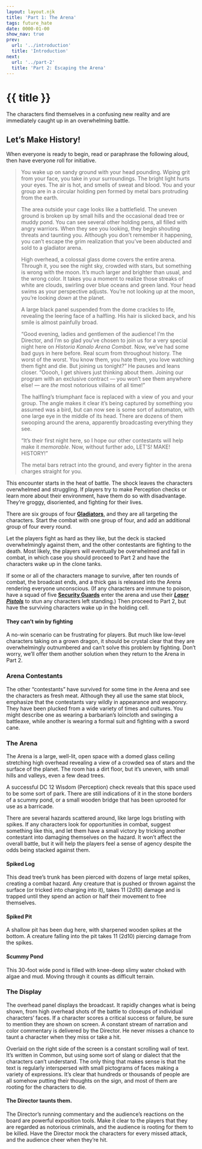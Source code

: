 ```yaml
---
layout: layout.njk
title: 'Part 1: The Arena'
tags: future_hate
date: 0000-01-00
show_nav: true
prev:
  url: '../introduction'
  title: 'Introduction'
next:
  url: '../part-2'
  title: 'Part 2: Escaping the Arena'
---
```


# {{ title }}

The characters find themselves in a confusing new reality and are immediately caught up in an overwhelming battle.

## Let’s Make History!

When everyone is ready to begin, read or paraphrase the following aloud, then have everyone roll for initiative.

> You wake up on sandy ground with your head pounding. Wiping grit from your face, you take in your surroundings. The bright light hurts your eyes. The air is hot, and smells of sweat and blood. You and your group are in a circular holding pen formed by metal bars protruding from the earth.
>
> The area outside your cage looks like a battlefield. The uneven ground is broken up by small hills and the occasional dead tree or muddy pond. You can see several other holding pens, all filled with angry warriors. When they see you looking, they begin shouting threats and taunting you. Although you don’t remember it happening, you can’t escape the grim realization that you’ve been abducted and sold to a gladiator arena.
>
> High overhead, a colossal glass dome covers the entire arena. Through it, you see the night sky, crowded with stars, but something is wrong with the moon. It’s much larger and brighter than usual, and the wrong color. It takes you a moment to realize those streaks of white are clouds, swirling over blue oceans and green land. Your head swims as your perspective adjusts. You’re not looking _up_ at the moon, you’re looking _down_ at the planet.
>
> A large black panel suspended from the dome crackles to life, revealing the leering face of a halfling. His hair is slicked back, and his smile is almost painfully broad.
>
> “Good evening, ladies and gentlemen of the audience! I’m the Director, and I’m so glad you’ve chosen to join us for a very special night here on _Historia Kanalo Arena Combat_. Now, we’ve had some bad guys in here before. Real scum from throughout history. The worst of the worst. You know them, you hate them, you love watching them fight and die. But joining us tonight?” He pauses and leans closer. “Ooooh, I get shivers just thinking about them. Joining our program with an exclusive contract — you won’t see them anywhere else! — are _the_ most notorious villains of all time!”
>
> The halfling’s triumphant face is replaced with a view of you and your group. The angle makes it clear it’s being captured by something you assumed was a bird, but can now see is some sort of automaton, with one large eye in the middle of its head. There are dozens of them swooping around the arena, apparently broadcasting everything they see.
>
> “It’s their first night here, so I hope our other contestants will help make it _memorable_. Now, without further ado, LET’S! MAKE! HISTORY!”
>
> The metal bars retract into the ground, and every fighter in the arena charges straight for you.

This encounter starts in the heat of battle. The shock leaves the characters overwhelmed and struggling. If players try to make Perception checks or learn more about their environment, have them do so with disadvantage. They’re groggy, disoriented, and fighting for their lives.

There are six groups of four [**Gladiators**](../appendix-npcs/#gladiator), and they are all targeting the characters. Start the combat with one group of four, and add an additional group of four every round.

Let the players fight as hard as they like, but the deck is stacked overwhelmingly against them, and the other contestants are fighting to the death. Most likely, the players will eventually be overwhelmed and fall in combat, in which case you should proceed to Part 2 and have the characters wake up in the clone tanks.

If some or all of the characters manage to survive, after ten rounds of combat, the broadcast ends, and a thick gas is released into the Arena rendering everyone unconscious. (If any characters are immune to poison, have a squad of five [**Security Guards**](../appendix-npcs/#security-guard) enter the arena and use their [**_Laser Pistols_**](../appendix-magic-items/#laser-weapon) to stun any characters left standing.) Then proceed to Part 2, but have the surviving characters wake up in the holding cell.

<aside class="text--rules-sidebar">

#### They can’t win by fighting

A no-win scenario can be frustrating for players. But much like low-level characters taking on a grown dragon, it should be crystal clear that they are overwhelmingly outnumbered and can’t solve this problem by fighting. Don’t worry, we’ll offer them another solution when they return to the Arena in Part 2.

</aside>

### Arena Contestants

The other “contestants” have survived for some time in the Arena and see the characters as fresh meat. Although they all use the same stat block, emphasize that the contestants vary wildly in appearance and weaponry. They have been plucked from a wide variety of times and cultures. You might describe one as wearing a barbarian’s loincloth and swinging a battleaxe, while another is wearing a formal suit and fighting with a sword cane.

### The Arena

The Arena is a large, well-lit, open space with a domed glass ceiling stretching high overhead revealing a view of a crowded sea of stars and the surface of the planet. The room has a dirt floor, but it’s uneven, with small hills and valleys, even a few dead trees.

A successful DC 12 Wisdom (Perception) check reveals that this space used to be some sort of park. There are still indications of it in the stone borders of a scummy pond, or a small wooden bridge that has been uprooted for use as a barricade.

There are several hazards scattered around, like large logs bristling with spikes. If any characters look for opportunities in combat, suggest something like this, and let them have a small victory by tricking another contestant into damaging themselves on the hazard. It won’t affect the overall battle, but it will help the players feel a sense of agency despite the odds being stacked against them.

#### Spiked Log

This dead tree’s trunk has been pierced with dozens of large metal spikes, creating a combat hazard. Any creature that is pushed or thrown against the surface (or tricked into charging into it), takes 11 (2d10) damage and is trapped until they spend an action or half their movement to free themselves.

#### Spiked Pit

A shallow pit has been dug here, with sharpened wooden spikes at the bottom. A creature falling into the pit takes 11 (2d10) piercing damage from the spikes.

#### Scummy Pond

This 30-foot wide pond is filled with knee-deep slimy water choked with algae and mud. Moving through it counts as difficult terrain.

### The Display

The overhead panel displays the broadcast. It rapidly changes what is being shown, from high overhead shots of the battle to closeups of individual characters’ faces. If a character scores a critical success or failure, be sure to mention they are shown on screen. A constant stream of narration and color commentary is delivered by the Director. He never misses a chance to taunt a character when they miss or take a hit.

Overlaid on the right side of the screen is a constant scrolling wall of text. It’s written in Common, but using some sort of slang or dialect that the characters can’t understand. The only thing that makes sense is that the text is regularly interspersed with small pictograms of faces making a variety of expressions. It’s clear that hundreds or thousands of people are all somehow putting their thoughts on the sign, and most of them are rooting for the characters to die.

<aside class="text--rules-sidebar">

#### The Director taunts them.

The Director’s running commentary and the audience’s reactions on the board are powerful exposition tools. Make it clear to the players that they are regarded as notorious criminals, and the audience is rooting for them to be killed. Have the Director mock the characters for every missed attack, and the audience cheer when they’re hit.

</aside>
